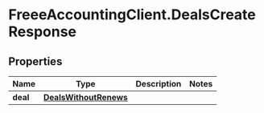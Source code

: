 # FreeeAccountingClient.DealsCreateResponse

## Properties
Name | Type | Description | Notes
------------ | ------------- | ------------- | -------------
**deal** | [**DealsWithoutRenews**](DealsWithoutRenews.md) |  | 


